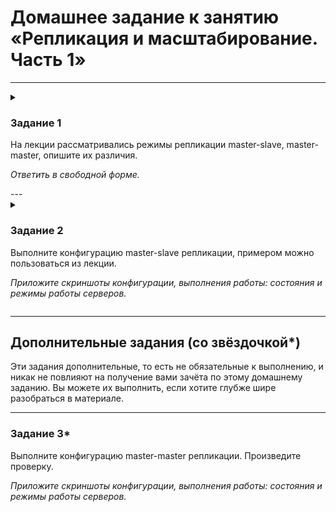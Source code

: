 # Домашнее задание к занятию «Репликация и масштабирование. Часть 1»
<!--
### Инструкция по выполнению домашнего задания

1. Сделайте fork [репозитория c шаблоном решения](https://github.com/netology-code/sys-pattern-homework) к себе в Github и переименуйте его по названию или номеру занятия, например, https://github.com/имя-вашего-репозитория/gitlab-hw или https://github.com/имя-вашего-репозитория/8-03-hw).
2. Выполните клонирование этого репозитория к себе на ПК с помощью команды `git clone`.
3. Выполните домашнее задание и заполните у себя локально этот файл README.md:
   - впишите вверху название занятия и ваши фамилию и имя;
   - в каждом задании добавьте решение в требуемом виде: текст/код/скриншоты/ссылка;
   - для корректного добавления скриншотов воспользуйтесь инструкцией [«Как вставить скриншот в шаблон с решением»](https://github.com/netology-code/sys-pattern-homework/blob/main/screen-instruction.md);
   - при оформлении используйте возможности языка разметки md. Коротко об этом можно посмотреть в [инструкции по MarkDown](https://github.com/netology-code/sys-pattern-homework/blob/main/md-instruction.md).
4. После завершения работы над домашним заданием сделайте коммит (`git commit -m "comment"`) и отправьте его на Github (`git push origin`).
5. Для проверки домашнего задания преподавателем в личном кабинете прикрепите и отправьте ссылку на решение в виде md-файла в вашем Github.
6. Любые вопросы задавайте в чате учебной группы и/или в разделе «Вопросы по заданию» в личном кабинете.

Желаем успехов в выполнении домашнего задания.
-->
---
<details>
  <summary>

### Задание 1

На лекции рассматривались режимы репликации master-slave, master-master, опишите их различия.

*Ответить в свободной форме.*

  </summary>

Репликация (от лат. replico -повторяю) — это тиражирование изменений данных с главного сервера БД на одном или нескольких зависимых серверах. Главный сервер будем называть мастером, а зависимые — репликами.
Изменения данных, происходящие на мастере, повторяются на репликах (но не наоборот). Поэтому запросы на изменение данных (INSERT, UPDATE, DELETE и т. д.) выполняются только на мастере, а запросы на чтение данных (проще говоря, SELECT) могут выполняться как на репликах, так и на мастере. Процесс репликации на одной из реплик не влияет на работу других реплик, и практически не влияет на работу мастера.

*master-slave*

Классическая схема репликации, когда данные с одного сервера "master - ведущий" передаются на "slave - ведомый", при этом запись данных производится только на master'е, а чтение возможно как с 'master', так и с 'slave'. серверов 'slave' может быть несколько.

*master-master*

Схема репликации, когда данные передаются с одного master сервера на другой(-ие) master сервер. Запись данных в БД может производиться на любом сервере master, НО при сбое репликации данные с большей долей вероятности станут не консистентными. С данной схеме репликации может быть несколько серверов 'master' и к каждому можно добавить один или несколько серверов 'slave'.

</details>
---

<details>
  <summary>

### Задание 2

Выполните конфигурацию master-slave репликации, примером можно пользоваться из лекции.

*Приложите скриншоты конфигурации, выполнения работы: состояния и режимы работы серверов.*

  </summary>

Конфигурацию репликации master-slave будем выполнять на docker-контейнерах

[docker-compose файл](https://github.com/al-zar/sdb-mysql-replication/blob/main/docker-compose.yml) 

```
dbm - mysql-master server

dbs - mysql-slave server
```

#### Настройка mysql-master сервера.

Будем начинать с настройки конфигурационного файла базы данных.

```
$. nano my.cnf 
```

Первый делом нам нужно настроить server_id. (_ 'server_id' это идентификатор сервера и он используется для идентификации сервера в топологии репликации и он обязательно должен быть положительным целым числом от 1 до 32_).

```
[mysqld]
server_id = 10
```

Настройка ведение двоичного журнала (binary log).

_Ведения двоичного журнала на сервере master является обязательным действием потому что сервер slave будет подключаться на сервер master и читать эти двоичные журналы. Ведение двоичного журнала по умолчанию включено. Но по умолчанию все двоичные журналы будут создаваться и хранится в директории там где лежат все файлы базы данных. Нам это не подходит и мы сами укажем место хранения двоичных журналов._

```
[mysqld]
...
log_bin = /app/mysql/binary_log/mysql-bin.log
log_bin_index = /app/mysql/binary_log/binlog.index
```

Настройка согласованности репликации.

_За согласованность репликации отвечает переменная innodb_flush_log_at_trx_commit и sync_binlog. Всегда ставьте значения этих переменных в значения 1. Данная переменная может иметь значения 0, 1, 2. Если вы укажите 0 или 2, то есть риск потерять транзакции._

```
[mysqld]
...
innodb_flush_log_at_trx_commit = 1
sync_binlog = 1
```

Настройка на реплике ведения двоичного журнала.

_Ведения двоичного журнала на сервере slave является не обязательным, ну так как в определенный момент вы захотите переключить репликацию в обратную сторону то лучше чтобы slave сервер тоже вел свой двоичный журнал._

```
[mysqld]
...
log_replica_updates = ON
```

Настройка ведения журнала ретрансляции.

_За ведения журнала ретрансляции отвечают переменные relay_log и relay_log_index. Эти переменные относятся к серверу slave, и они по умолчанию включены, но они будут создаваться в директории где у вас лежат все файлы базы данных, и нам это не подходит. Мы создадим свои директории._

```
[mysqld]
...
relay_log = /app/mysql/relay_log/mysql-relay.log
relay_log_index = /app/mysql/relay_log/mysql-relay.index
```

Результат.

В итоги получим конфигурационный файл для сервера mysql-master [my.cnf](https://github.com/al-zar/sdb-mysql-replication/blob/main/dbdata/10/my.cnf)

```
[mysqld]
server_id = 10
log_bin = /app/mysql/binary_log/mysql-bin.log
log_bin_index = /app/mysql/binary_log/binlog.index
innodb_flush_log_at_trx_commit = 1
sync_binlog = 1
log_replica_updates = ON
relay_log = /app/mysql/relay_log/mysql-relay.log
relay_log_index = /app/mysql/relay_log/mysql-relay.index
```

#### Создания учетной записи на master сервере.

_Каждый slave сервер будет подключаться к master серверу с использованием имени пользователя и пароля, поэтому на master сервере должна быть учетная запись пользователя, которую slave сервер будет использовать для подключения._

Создаем учетную запись на mysql-master сервере.

подключение к docker-image

```
docker exec -it mysql-master bash

bash-4.4# mysql

mysql> CREATE USER 'replication'@'%' IDENTIFIED BY 'kjs&#&d89h3G';
```

Назначаем этому пользователю необходимые права.

```
mysql> GRANT REPLICATION SLAVE ON *.* TO 'replication'@'%';
```
 
Настройка slave сервера.

_В конфигурационный файл slave сервера мы должны добавить все что мы добавляли на master сервер, но за исключением server_id. server_id должен быть уникальный на каждом сервере в той топологии репликации где он участвует. Ну и добавим параметр read_only чтобы не было возможности делать операции вставки, редактирования и удаления данных, а только их чтения._

[my.cnf](https://github.com/al-zar/sdb-mysql-replication/blob/main/dbdata/11/my.cnf)

```
[mysqld]
server_id = 11
log_bin = /app/mysql/binary_log/mysql-bin.log
log_bin_index = /app/mysql/binary_log/binlog.index
innodb_flush_log_at_trx_commit = 1
sync_binlog = 1
log_replica_updates = ON
relay_log = /app/mysql/relay_log/mysql-relay.log
relay_log_index = /app/mysql/relay_log/mysql-relay.index
read_only = ON
```
 
На master сервере server_id у нас 10, а slave сервер будет 11.

#### Резервная копия mysql-master сервера.

_Настала очередь сделать резервную копию базы данных master сервера и перенести эту копию на slave сервер. Сделать резервную копию есть множество вариантов, но мы будем использовать самый простой, утилита mysqldump._

```
$. mysqldump -u root -p --all-databases --source-data > /tmp/backup.db
```

_После того как мы сделали резервную копию базы данных, нам нужно её перенести на mysql-slave сервер, и на mysql-slave сервере нужно эту резервную копию импортировать._

```
$. mysql -u root -p < /tmp/backup.db
```

Поиск позиции двоичного журнала на mysql-master сервере.

_На master сервере нам нужно найти последнюю позицию в двоичном журнале, та и сам журнал как называется на текущий момент._

```
mysql> SHOW MASTER STATUS;
+---------------+----------+--------------+------------------+-------------------+
| File          | Position | Binlog_Do_DB | Binlog_Ignore_DB | Executed_Gtid_Set |
+---------------+----------+--------------+------------------+-------------------+
| binlog.000005 |      157 |              |                  |                   |
+---------------+----------+--------------+------------------+-------------------+
```

В этом результате нам важно записать значения File и Position.

Подключаем mysql-slave сервер к mysql-master серверу.

```
mysql> CHANGE REPLICATION SOURCE TO SOURCE_HOST='mysql-master', SOURCE_USER='replication', SOURCE_PASSWORD='kjs&#&d89h3G', SOURCE_LOG_FILE='binlog.000005', SOURCE_LOG_POS=157;
```

Запуск репликации.

_Для включения и остановки репликации в базе данных существуют команды **START REPLICA** и **STOP REPLICA**._

```
mysql> START REPLICA;
```

Проверка репликации.

_После запуска репликации нам нужно проверить правильно ли все работает. Для проверки на mysql-slave сервере воспользуемся командой:_

```
mysql> SHOW REPLICA STATUS\G;
```
![](./Screenshot_148.png)
![](./Screenshot_149.png)


Самые важные параметры которые показывают что репликация проходит успешно это:

```
          Replica_IO_Running: Connecting
          Replica_SQL_Running: Yes
```

проект можно скачать с github

```
git clone git@github.com:al-zar/sdb-mysql-replication.git

```

перейти в каталог

```
cd sdb-mysql-replication/
```

и запустить docker-compose (docker-compose должен быть установлен предварительно)

```
docker-compose up -d
```

</details>

---

## Дополнительные задания (со звёздочкой*)
Эти задания дополнительные, то есть не обязательные к выполнению, и никак не повлияют на получение вами зачёта по этому домашнему заданию. Вы можете их выполнить, если хотите глубже шире разобраться в материале.

---

### Задание 3* 

Выполните конфигурацию master-master репликации. Произведите проверку.

*Приложите скриншоты конфигурации, выполнения работы: состояния и режимы работы серверов.*
